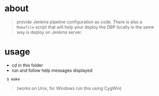 # about
> provide Jenkins pipeline configuration as code. There is also a `Makefile` script that will help your deploy the DBP locally in the same way is deploy on Jenkins server.

# usage
* cd in this folder
* run and follow help messages displayed
 ```
  $ make
 ```
 > (works on Unix, for Windows run this using CygWin)
